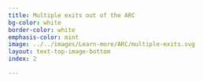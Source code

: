 ```yaml
---
title: Multiple exits out of the ARC
bg-color: white
border-color: white
emphasis-color: mint
image: ../../images/Learn-more/ARC/multiple-exits.svg
layout: text-top-image-bottom
index: 2

---
```



